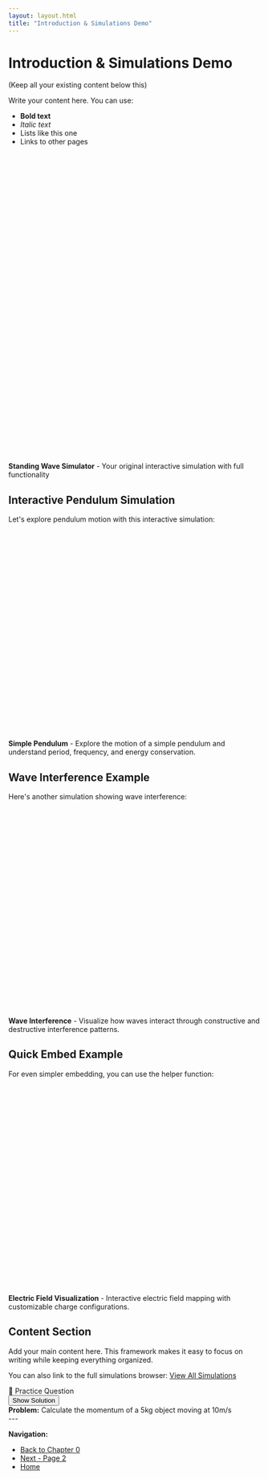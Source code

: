 ```yaml
---
layout: layout.html
title: "Introduction & Simulations Demo"
---
```


# Introduction & Simulations Demo

(Keep all your existing content below this)

Write your content here. You can use:

- **Bold text**
- *Italic text*
- Lists like this one
- Links to other pages

<div class="physics-simulation" data-sim-id="standing-wave">
    <div class="simulation-container" id="sim-standing-wave-container" style="height: 600px; margin-bottom: 16px;"></div>
    <div class="simulation-caption">
        <strong>Standing Wave Simulator</strong> - Your original interactive simulation with full functionality
    </div>
</div>

<script>
document.addEventListener('DOMContentLoaded', function() {
    if (typeof SimulationUtils !== 'undefined') {
        SimulationUtils.renderSimulation('standing-wave', 'sim-standing-wave-container');
    }
});
</script>

## Interactive Pendulum Simulation

Let's explore pendulum motion with this interactive simulation:

<div class="physics-simulation" data-sim-id="pendulum">
    <div class="simulation-container" id="sim-pendulum-container" style="height: 400px; margin-bottom: 16px;"></div>
    <div class="simulation-caption">
        <strong>Simple Pendulum</strong> - Explore the motion of a simple pendulum and understand period, frequency, and energy conservation.
    </div>
</div>

<script>
// Load simulation when page loads
document.addEventListener('DOMContentLoaded', function() {
    if (typeof SimulationUtils !== 'undefined') {
        // You can pass custom parameters here
        SimulationUtils.renderSimulation('pendulum', 'sim-pendulum-container', {
            length: 1.5,
            angle: 20,
            gravity: 9.81
        });
    }
});
</script>

## Wave Interference Example

Here's another simulation showing wave interference:

<div class="physics-simulation" data-sim-id="wave-interference">
    <div class="simulation-container" id="sim-wave-container" style="height: 400px; margin-bottom: 16px;"></div>
    <div class="simulation-caption">
        <strong>Wave Interference</strong> - Visualize how waves interact through constructive and destructive interference patterns.
    </div>
</div>

<script>
document.addEventListener('DOMContentLoaded', function() {
    if (typeof SimulationUtils !== 'undefined') {
        SimulationUtils.renderSimulation('wave-interference', 'sim-wave-container', {
            frequency1: 4,
            frequency2: 5,
            amplitude: 1.2
        });
    }
});
</script>

## Quick Embed Example

For even simpler embedding, you can use the helper function:

<div class="physics-simulation" data-sim-id="electric-field">
    <div class="simulation-container" id="sim-electric-container" style="height: 400px; margin-bottom: 16px;"></div>
    <div class="simulation-caption">
        <strong>Electric Field Visualization</strong> - Interactive electric field mapping with customizable charge configurations.
    </div>
</div>

<script>
// Simple one-liner embedding
embedSimulation('electric-field', 'sim-electric-container', {
    charge1: 8,
    charge2: -3,
    distance: 15
});
</script>

## Content Section

Add your main content here. This framework makes it easy to focus on writing while keeping everything organized.

You can also link to the full simulations browser: [View All Simulations](/physics-website/simulations/)

<div class="practice-box">
    <div class="practice-header">
        <div class="practice-header-left">
            <span class="practice-icon">📝</span>
            <span class="practice-title">Practice Question</span>
        </div>
        <button class="toggle-solution" onclick="toggleSolution(this)">Show Solution</button>
    </div>
    <div class="practice-problem">
        <strong>Problem:</strong> Calculate the momentum of a 5kg object moving at 10m/s
    </div>
    <div class="practice-solution" style="display: none;">
        <strong>Solution:</strong>
        <div class="solution-steps">
            <div class="solution-step">
                <strong>Step 1:</strong> Identify given information
            </div>
            <div class="solution-step">
                <strong>• Mass:</strong> m = 5 kg
            </div>
            <div class="solution-step">
                <strong>• Velocity:</strong> v = 10 m/s
            </div>
            <div class="solution-step">
                <strong>• Momentum:</strong> p = ? (unknown)
            </div>
            <div class="solution-step">
                <strong>Step 2:</strong> Choose appropriate equation
            </div>
            <div class="solution-step">
                <strong>p = mv:</strong> 
            </div>
            <div class="solution-step">
                <strong>Step 3:</strong> Substitute values and calculate
            </div>
            <div class="solution-step">
                <strong>p = 5 × 10 = 50 kg⋅m/s:</strong> 
            </div>
        </div>
        <div class="practice-answer">
            <strong>Answer:</strong> The momentum is 50 kg⋅m/s
        </div>
    </div>
</div>

<script>
<script>
function toggleSolution(button) {
    const practiceBox = button.closest('.practice-box');
    const solution = practiceBox.querySelector('.practice-solution');
    
    if (solution.style.display === 'none' || solution.style.display === '') {
        solution.style.display = 'block';
        button.textContent = 'Hide Solution';
        
        if (window.MathJax) {
            MathJax.typesetPromise([solution]);
        }
        
        setTimeout(() => {
            solution.scrollIntoView({ behavior: 'smooth', block: 'nearest' });
        }, 100);
    } else {
        solution.style.display = 'none';
        button.textContent = 'Show Solution';
    }
}
</script>
</script>
---

**Navigation:**
- [Back to Chapter 0](/physics-website/chapters/chapter-0/)
- [Next - Page 2](/physics-website/chapters/chapter-0/page-2/)
- [Home](/physics-website/)